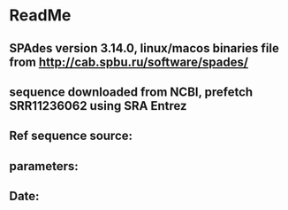 # ReadMe
## SPAdes version 3.14.0, linux/macos binaries file from http://cab.spbu.ru/software/spades/
## sequence downloaded from NCBI, prefetch SRR11236062 using SRA Entrez
## Ref sequence source: 
## parameters:
## Date: